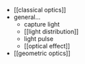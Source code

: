 - [[classical optics]]
- general...
    - capture light
    - [[light distribution]]
    - light pulse
    - [[optical effect]]
- [[geometric optics]]

